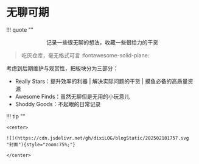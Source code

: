 # 无聊可期

<div id="progress-container">
  <div id="progress-bar"></div>
</div>


!!! quote ""
    <center>
        <div class="xszt">记录一些很无聊的想法，收藏一些很给力的干货</div>
    </center>  

    
> 吃灰仓库，毫无格式可言 :fontawesome-solid-plane:

考虑到后期维护与观赏性，把板块分为三部分：

- Really Stars：提升效率的利器 | 解决实际问题的干货 | 摸鱼必备的高质量资源
- Awesome Finds：虽然无聊但是无用的小玩意儿
- Shoddy Goods：不起眼的日常记录  

!!! tip ""

    <center>
    
    ![](https://cdn.jsdelivr.net/gh/dixiLOG/blogStatic/202502101757.svg "封面"){style="zoom:75%;"}

    </center>
